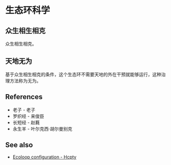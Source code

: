 # 生态环科学

## 众生相生相克

众生相生相克。

## 天地无为

基于众生相生相克的条件，这个生态环不需要天地的外在干预就能够运行，这种治理方法称为无为。

## References

- 老子 - 老子
- 罗织经 - 来俊臣
- 长短经 - 赵蕤
- 永生羊 - 叶尔克西·胡尔曼别克

## See also

- [Ecoloop configuration - Hcpty](https://github.com/Hcpty/ecoloop-configuration)
